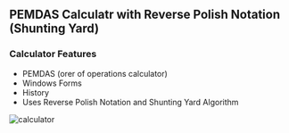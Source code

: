 ## PEMDAS Calculatr with Reverse Polish Notation (Shunting Yard)

### Calculator Features
- PEMDAS (orer of operations calculator)
- Windows Forms
- History
- Uses Reverse Polish Notation and Shunting Yard Algorithm

![calculator](https://github.com/paul-kimmel/Calculator/assets/105062328/adf9a2d1-1129-4466-8d78-e900391fbf3f)
